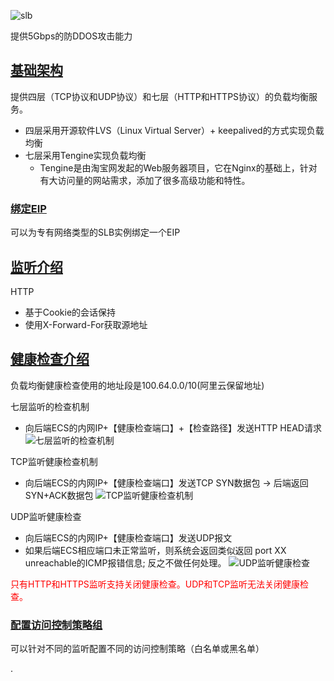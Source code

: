 ![slb](http://static-aliyun-doc.oss-cn-hangzhou.aliyuncs.com/assets/img/4091/1537429265936_zh-CN.png)

提供5Gbps的防DDOS攻击能力

## [基础架构](https://help.aliyun.com/document_detail/27544.html)
提供四层（TCP协议和UDP协议）和七层（HTTP和HTTPS协议）的负载均衡服务。
- 四层采用开源软件LVS（Linux Virtual Server）+ keepalived的方式实现负载均衡
- 七层采用Tengine实现负载均衡
  * Tengine是由淘宝网发起的Web服务器项目，它在Nginx的基础上，针对有大访问量的网站需求，添加了很多高级功能和特性。

### [绑定EIP](https://help.aliyun.com/document_detail/86105.html)

可以为专有网络类型的SLB实例绑定一个EIP

## [监听介绍](https://help.aliyun.com/document_detail/85943.html)
HTTP
- 基于Cookie的会话保持
- 使用X-Forward-For获取源地址

## [健康检查介绍](https://help.aliyun.com/document_detail/85958.html)
负载均衡健康检查使用的地址段是100.64.0.0/10(阿里云保留地址)

七层监听的检查机制
- 向后端ECS的内网IP+【健康检查端口】+【检查路径】发送HTTP HEAD请求
![七层监听的检查机制](http://static-aliyun-doc.oss-cn-hangzhou.aliyuncs.com/assets/img/4137/15326195972543_zh-CN.png)

TCP监听健康检查机制
- 向后端ECS的内网IP+【健康检查端口】发送TCP SYN数据包 → 后端返回SYN+ACK数据包
![TCP监听健康检查机制](http://static-aliyun-doc.oss-cn-hangzhou.aliyuncs.com/assets/img/4137/15326195972549_zh-CN.png)

UDP监听健康检查
- 向后端ECS的内网IP+【健康检查端口】发送UDP报文
- 如果后端ECS相应端口未正常监听，则系统会返回类似返回 port XX unreachable的ICMP报错信息; 反之不做任何处理。
![UDP监听健康检查](http://static-aliyun-doc.oss-cn-hangzhou.aliyuncs.com/assets/img/4137/15326195972566_zh-CN.png)

<font color="red">只有HTTP和HTTPS监听支持关闭健康检查。UDP和TCP监听无法关闭健康检查。</font>

### [配置访问控制策略组](https://help.aliyun.com/document_detail/85978.html)

可以针对不同的监听配置不同的访问控制策略（白名单或黑名单）








.
